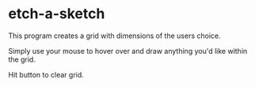 # etch-a-sketch

This program creates a grid with dimensions of the users choice. 

Simply use your mouse to hover over and draw anything you'd like within the grid.

Hit button to clear grid.

